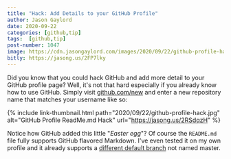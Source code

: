 ```yaml
---
title: "Hack: Add Details to your GitHub Profile"
author: Jason Gaylord
date: 2020-09-22
categories: [github,tip]
tags:  [github,tip]
post-number: 1047
image: https://cdn.jasongaylord.com/images/2020/09/22/github-profile-hack.jpg
bitly: https://jasong.us/2FP7lky
---
```


Did you know that you could hack GitHub and add more detail to your GitHub profile page? Well, it's not that hard especially if you already know how to use GitHub. Simply visit [github.com/new](https://jasong.us/2RSdqzH) and enter a new repository name that matches your username like so:

{% include link-thumbnail.html path="2020/09/22/github-profile-hack.jpg" alt="GitHub Profile ReadMe.md Hack" url="https://jasong.us/2RSdqzH" %}

Notice how GitHub added this little "_Easter egg_"? Of course the `README.md` file fully supports GitHub flavored Markdown. I've even tested it on my own profile and it already supports a [different default branch](https://jasong.us/2CZ12cL) not named master. 